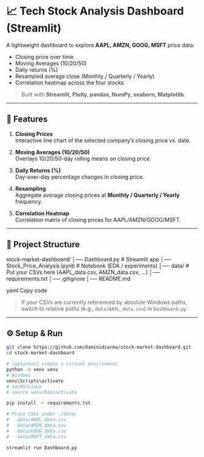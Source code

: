 # 📈 Tech Stock Analysis Dashboard (Streamlit)

A lightweight dashboard to explore **AAPL, AMZN, GOOG, MSFT** price data:
- Closing price over time
- Moving Averages (10/20/50)
- Daily returns (%)
- Resampled average close (Monthly / Quarterly / Yearly)
- Correlation heatmap across the four stocks

> Built with **Streamlit, Plotly, pandas, NumPy, seaborn, Matplotlib**.

---

## 🚀 Features

1) **Closing Prices**  
Interactive line chart of the selected company’s closing price vs. date.

2) **Moving Averages (10/20/50)**  
Overlays 10/20/50-day rolling means on closing price.

3) **Daily Returns (%)**  
Day-over-day percentage changes in closing price.

4) **Resampling**  
Aggregate average closing prices at **Monthly / Quarterly / Yearly** frequency.

5) **Correlation Heatmap**  
Correlation matrix of closing prices for AAPL/AMZN/GOOG/MSFT.

---

## 📂 Project Structure

stock-market-dashboard/
│── Dashboard.py # Streamlit app
│── Stock_Price_Analysis.ipynb # Notebook (EDA / experiments)
│── data/ # Put your CSVs here (AAPL_data.csv, AMZN_data.csv, ...)
│── requirements.txt
│── .gitignore
│── README.md

yaml
Copy code

> If your CSVs are currently referenced by absolute Windows paths, switch to relative paths (e.g., `data/AAPL_data.csv`) in `Dashboard.py`.

---

## ⚙️ Setup & Run

```bash
git clone https://github.com/daminidsarma/stock-market-dashboard.git
cd stock-market-dashboard

# (optional) create a virtual environment
python -m venv venv
# Windows
venv\Scripts\activate
# macOS/Linux
# source venv/bin/activate

pip install -r requirements.txt

# Place CSVs under ./data:
#   data/AAPL_data.csv
#   data/AMZN_data.csv
#   data/GOOG_data.csv
#   data/MSFT_data.csv

streamlit run Dashboard.py
